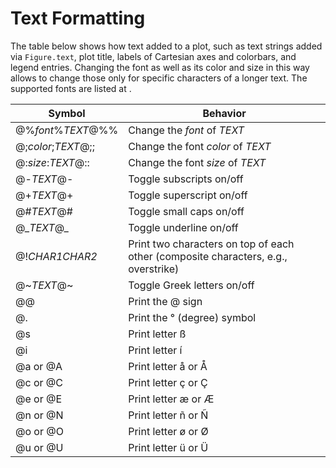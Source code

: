 # Text Formatting

The table below shows how text added to a plot, such as text strings added via
`Figure.text`, plot title, labels of Cartesian axes and colorbars, and legend entries.
Changing the font as well as its color and size in this way allows to change those
only for specific characters of a longer text. The supported fonts are listed at
[](/techref/fonts.md).

| Symbol | Behavior |
| --- | --- |
| @%*font*%*TEXT*@%%  | Change the *font* of *TEXT* |
| @;*color*;*TEXT*@;; | Change the font *color* of *TEXT* |
| @:*size*:*TEXT*@::  | Change the font *size* of *TEXT* |
| @-*TEXT*@-          | Toggle subscripts on/off |
| @+*TEXT*@+          | Toggle superscript on/off |
| @#*TEXT*@#          | Toggle small caps on/off |
| @\_*TEXT*@\_        | Toggle underline on/off |
| @!*CHAR1CHAR2*      | Print two characters on top of each other (composite characters, e.g., overstrike) |
| @\~*TEXT*@\~        | Toggle Greek letters on/off |
| @@                  | Print the @ sign |
| @.                  | Print the ° (degree) symbol |
| @s                  | Print letter ß |
| @i                  | Print letter í |
| @a or @A            | Print letter å or Å |
| @c or @C            | Print letter ç or Ç |
| @e or @E            | Print letter æ or Æ |
| @n or @N            | Print letter ñ or Ñ |
| @o or @O            | Print letter ø or Ø |
| @u or @U            | Print letter ü or Ü |
